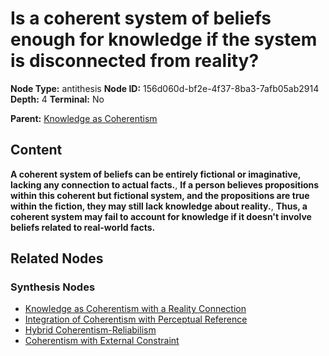 # Is a coherent system of beliefs enough for knowledge if the system is disconnected from reality?

**Node Type:** antithesis
**Node ID:** 156d060d-bf2e-4f37-8ba3-7afb05ab2914
**Depth:** 4
**Terminal:** No

**Parent:** [Knowledge as Coherentism](knowledge-as-coherentism-synthesis-3e22a6fc-751c-493f-aaa7-ce6483db5c76.md)

## Content

**A coherent system of beliefs can be entirely fictional or imaginative, lacking any connection to actual facts.**, **If a person believes propositions within this coherent but fictional system, and the propositions are true within the fiction, they may still lack knowledge about reality.**, **Thus, a coherent system may fail to account for knowledge if it doesn't involve beliefs related to real-world facts.**

## Related Nodes

### Synthesis Nodes

- [Knowledge as Coherentism with a Reality Connection](knowledge-as-coherentism-with-a-reality-connection-synthesis-e88e09c0-0759-4a86-a159-d3288322a101.md)
- [Integration of Coherentism with Perceptual Reference](integration-of-coherentism-with-perceptual-reference-synthesis-a9796957-dd12-4b0b-8bfd-a41414c3bb2c.md)
- [Hybrid Coherentism-Reliabilism](hybrid-coherentism-reliabilism-synthesis-005fd4aa-d46f-4da4-8118-de3f88b64d16.md)
- [Coherentism with External Constraint](coherentism-with-external-constraint-synthesis-5b03c747-ec41-4c7d-a16c-ebee89448a76.md)
